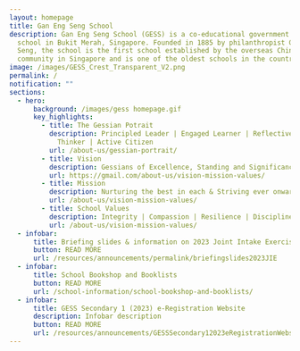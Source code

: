 ```yaml
---
layout: homepage
title: Gan Eng Seng School
description: Gan Eng Seng School (GESS) is a co-educational government secondary
  school in Bukit Merah, Singapore. Founded in 1885 by philanthropist Gan Eng
  Seng, the school is the first school established by the overseas Chinese
  community in Singapore and is one of the oldest schools in the country.
image: /images/GESS_Crest_Transparent_V2.png
permalink: /
notification: ""
sections:
  - hero:
      background: /images/gess homepage.gif
      key_highlights:
        - title: The Gessian Potrait
          description: Principled Leader | Engaged Learner | Reflective & Innovative
            Thinker | Active Citizen
          url: /about-us/gessian-portrait/
        - title: Vision
          description: Gessians of Excellence, Standing and Significance
          url: https://gmail.com/about-us/vision-mission-values/
        - title: Mission
          description: Nurturing the best in each & Striving ever onward
          url: /about-us/vision-mission-values/
        - title: School Values
          description: Integrity | Compassion | Resilience | Discipline | Respect
          url: /about-us/vision-mission-values/
  - infobar:
      title: Briefing slides & information on 2023 Joint Intake Exercise
      button: READ MORE
      url: /resources/announcements/permalink/briefingslides2023JIE
  - infobar:
      title: School Bookshop and Booklists
      button: READ MORE
      url: /school-information/school-bookshop-and-booklists/
  - infobar:
      title: GESS Secondary 1 (2023) e-Registration Website
      description: Infobar description
      button: READ MORE
      url: /resources/announcements/GESSSecondary12023eRegistrationWebsite/
---
```

